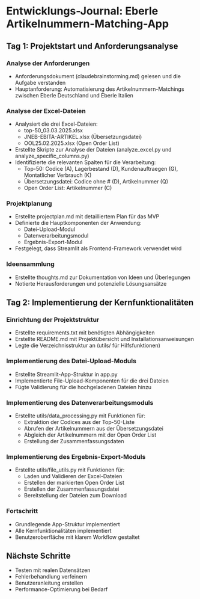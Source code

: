 # Entwicklungs-Journal: Eberle Artikelnummern-Matching-App

## Tag 1: Projektstart und Anforderungsanalyse

### Analyse der Anforderungen
- Anforderungsdokument (claudebrainstorming.md) gelesen und die Aufgabe verstanden
- Hauptanforderung: Automatisierung des Artikelnummern-Matchings zwischen Eberle Deutschland und Eberle Italien

### Analyse der Excel-Dateien
- Analysiert die drei Excel-Dateien:
  - top-50_03.03.2025.xlsx
  - JNEB-EBITA-ARTIKEL.xlsx (Übersetzungsdatei)
  - OOL25.02.2025.xlsx (Open Order List)
- Erstellte Skripte zur Analyse der Dateien (analyze_excel.py und analyze_specific_columns.py)
- Identifizierte die relevanten Spalten für die Verarbeitung:
  - Top-50: Codice (A), Lagerbestand (D), Kundenauftraegen (G), Montatlicher Verbrauch (K)
  - Übersetzungsdatei: Codice ohne # (D), Artikelnummer (Q)
  - Open Order List: Artikelnummer (C)

### Projektplanung
- Erstellte projectplan.md mit detailliertem Plan für das MVP
- Definierte die Hauptkomponenten der Anwendung:
  - Datei-Upload-Modul
  - Datenverarbeitungsmodul
  - Ergebnis-Export-Modul
- Festgelegt, dass Streamlit als Frontend-Framework verwendet wird

### Ideensammlung
- Erstellte thoughts.md zur Dokumentation von Ideen und Überlegungen
- Notierte Herausforderungen und potenzielle Lösungsansätze

## Tag 2: Implementierung der Kernfunktionalitäten

### Einrichtung der Projektstruktur
- Erstellte requirements.txt mit benötigten Abhängigkeiten
- Erstellte README.md mit Projektübersicht und Installationsanweisungen
- Legte die Verzeichnisstruktur an (utils/ für Hilfsfunktionen)

### Implementierung des Datei-Upload-Moduls
- Erstellte Streamlit-App-Struktur in app.py
- Implementierte File-Upload-Komponenten für die drei Dateien
- Fügte Validierung für die hochgeladenen Dateien hinzu

### Implementierung des Datenverarbeitungsmoduls
- Erstellte utils/data_processing.py mit Funktionen für:
  - Extraktion der Codices aus der Top-50-Liste
  - Abrufen der Artikelnummern aus der Übersetzungsdatei
  - Abgleich der Artikelnummern mit der Open Order List
  - Erstellung der Zusammenfassungsdaten

### Implementierung des Ergebnis-Export-Moduls
- Erstellte utils/file_utils.py mit Funktionen für:
  - Laden und Validieren der Excel-Dateien
  - Erstellen der markierten Open Order List
  - Erstellen der Zusammenfassungsdatei
  - Bereitstellung der Dateien zum Download

### Fortschritt
- Grundlegende App-Struktur implementiert
- Alle Kernfunktionalitäten implementiert
- Benutzeroberfläche mit klarem Workflow gestaltet

## Nächste Schritte
- Testen mit realen Datensätzen
- Fehlerbehandlung verfeinern
- Benutzeranleitung erstellen
- Performance-Optimierung bei Bedarf 